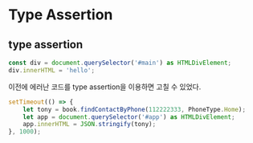 # Type Assertion

## type assertion
```ts
const div = document.querySelector('#main') as HTMLDivElement;
div.innerHTML = 'hello';
```
이전에 에러난 코드를 type assertion을 이용하면 고칠 수 있었다.
```ts
setTimeout(() => {
    let tony = book.findContactByPhone(112222333, PhoneType.Home);
    let app = document.querySelector('#app') as HTMLDivElement;
    app.innerHTML = JSON.stringify(tony);
}, 1000);
```
